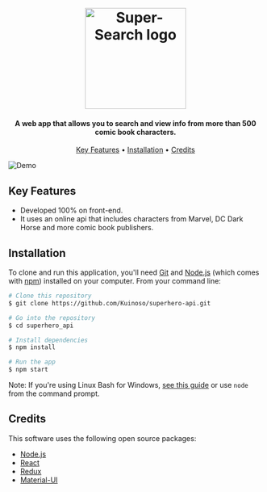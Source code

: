 <h1 align="center">
  <br>
  <a href="https://super-search.vercel.app/"><img src="https://i.imgur.com/e2N9MQv.png" alt="Super-Search logo" width="200"></a>
</h1>

<h4 align="center"> A web app that allows you to search and view info from more than 500 comic book characters.</h4>

<p align="center">
  <a href="#key-features">Key Features</a> •
  <a href="#installation">Installation</a> •
  <a href="#credits">Credits</a> 
</p>

<img src="https://i.imgur.com/YINdQLe.png" alt="Demo">

## Key Features

* Developed 100% on front-end.
* It uses an online api that includes characters from Marvel, DC Dark Horse and more comic book publishers.

## Installation

To clone and run this application, you'll need [Git](https://git-scm.com) and [Node.js](https://nodejs.org/en/download/) (which comes with [npm](http://npmjs.com)) installed on your computer. From your command line:

```bash
# Clone this repository
$ git clone https://github.com/Kuinoso/superhero-api.git

# Go into the repository
$ cd superhero_api

# Install dependencies
$ npm install

# Run the app
$ npm start
```

Note: If you're using Linux Bash for Windows, [see this guide](https://www.howtogeek.com/261575/how-to-run-graphical-linux-desktop-applications-from-windows-10s-bash-shell/) or use `node` from the command prompt.

## Credits

This software uses the following open source packages:

- [Node.js](https://nodejs.org/)
- [React](https://github.com/facebook/react/)
- [Redux](https://github.com/reduxjs/redux)
- [Material-UI](https://github.com/mui-org/material-ui)

